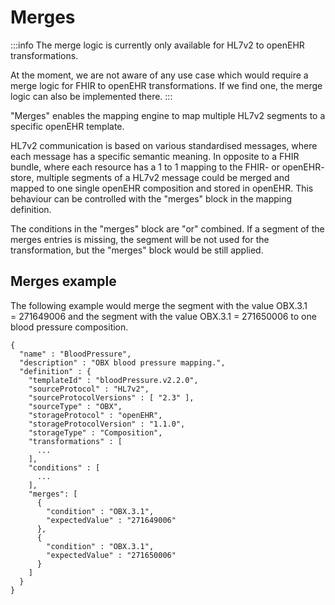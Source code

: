# Merges

:::info
The merge logic is currently only available for HL7v2 to openEHR transformations.

At the moment, we are not aware of any use case which would require a merge logic for FHIR to openEHR transformations. If we find one, the merge logic can also be implemented there.
:::

"Merges" enables the mapping engine to map multiple HL7v2 segments to a specific openEHR template.

HL7v2 communication is based on various standardised messages, where each message has a specific semantic meaning. In opposite to a FHIR bundle, where each resource has a 1 to 1 mapping to the FHIR- or openEHR- store, multiple segments of a HL7v2 message could be merged and mapped to one single openEHR composition and stored in openEHR. This behaviour can be controlled with the "merges" block in the mapping definition.

The conditions in the "merges" block are "or" combined. If a segment of the merges entries is missing, the segment will be not used for the transformation, but the "merges" block would be still applied.

## Merges example

The following example would merge the segment with the value OBX.3.1 = 271649006 and the segment with the value OBX.3.1 = 271650006 to one blood pressure composition.

````
{
  "name" : "BloodPressure",
  "description" : "OBX blood pressure mapping.",
  "definition" : {
    "templateId" : "bloodPressure.v2.2.0",
    "sourceProtocol" : "HL7v2",
    "sourceProtocolVersions" : [ "2.3" ],
    "sourceType" : "OBX",
    "storageProtocol" : "openEHR",
    "storageProtocolVersion" : "1.1.0",
    "storageType" : "Composition",
    "transformations" : [
      ...
    ],
    "conditions" : [
      ...
    ],
    "merges": [
      {
        "condition" : "OBX.3.1",
        "expectedValue" : "271649006"
      },
      {
        "condition" : "OBX.3.1",
        "expectedValue" : "271650006"
      }
    ]
  }
}
````

